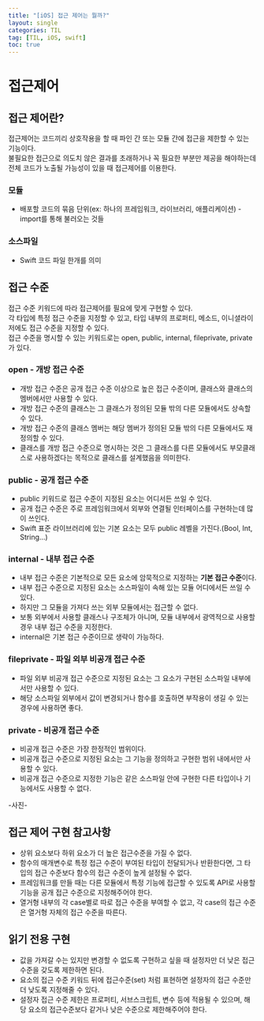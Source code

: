 ```yaml
---
title: "[iOS] 접근 제어는 뭘까?"
layout: single
categories: TIL
tag: [TIL, iOS, swift]
toc: true
---
```


# 접근제어

## 접근 제어란?
접근제어는 코드끼리 상호작용을 할 때 파인 간 또는 모듈 간에 접근을 제한할 수 있는 기능이다.
 <br>
불필요한 접근으로 의도치 않은 결과를 초래하거나 꼭 필요한 부분만 제공을 해야하는데 전체 코드가 노출될 가능성이 있을 때 접근제어를 이용한다.

### 모듈
* 배포할 코드의 묶음 단위(ex: 하나의 프레임워크, 라이브러리, 애플리케이션) - import를 통해 불러오는 것들

### 소스파일
* Swift 코드 파일 한개를 의미

## 접근 수준
접근 수준 키워드에 따라 접근제어를 필요에 맞게 구현할 수 있다.
 <br>
각 타입에 특정 접근 수준을 지정할 수 있고, 타입 내부의 프로퍼티, 메소드, 이니셜라이저에도 접근 수준을 지정할 수 있다.
 <br>
접근 수준을 명시할 수 있는 키워드로는 open, public, internal, fileprivate, private가 있다.

### open - 개방 접근 수준
* 개방 접근 수준은 공개 접근 수준 이상으로 높은 접근 수준이며, 클래스와 클래스의 멤버에서만 사용할 수 있다.
* 개방 접근 수준의 클래스는 그 클래스가 정의된 모듈 밖의 다른 모듈에서도 상속할 수 있다.
* 개방 접근 수준의 클래스 멤버는 해당 멤버가 정의된 모듈 밖의 다른 모듈에서도 재정의할 수 있다.
* 클래스를 개방 접근 수준으로 명시하는 것은 그 클래스를 다른 모듈에서도 부모클래스로 사용하겠다는 목적으로 클래스를 설계했음을 의미한다.

### public - 공개 접근 수준
* public 키워드로 접근 수준이 지정된 요소는 어디서든 쓰일 수 있다.
* 공개 접근 수준은 주로 프레임워크에서 외부와 연결될 인터페이스를 구현하는데 많이 쓰인다.
* Swift 표준 라이브러리에 있는 기본 요소는 모두 public 레벨을 가진다.(Bool, Int, String...)

### internal - 내부 접근 수준
* 내부 접근 수준은 기본적으로 모든 요소에 암묵적으로 지정하는 **기본 접근 수준**이다.
* 내부 접근 수준으로 지정된 요소는 소스파일이 속해 있는 모듈 어디에서든 쓰일 수 있다.
* 하지만 그 모듈을 가져다 쓰는 외부 모듈에서는 접근할 수 없다.
* 보통 외부에서 사용할 클래스나 구조체가 아니며, 모듈 내부에서 광역적으로 사용할 경우 내부 접근 수준을 지정한다.
* internal은 기본 접근 수준이므로 생략이 가능하다.

### fileprivate - 파일 외부 비공개 접근 수준
* 파일 외부 비공개 접근 수준으로 지정된 요소는 그 요소가 구현된 소스파일 내부에서만 사용할 수 있다.
* 해당 소스파일 외부에서 값이 변경되거나 함수를 호출하면 부작용이 생길 수 있는 경우에 사용하면 좋다.

### private - 비공개 접근 수준
* 비공개 접근 수준은 가장 한정적인 범위이다.
* 비공개 접근 수준으로 지정된 요소는 그 기능을 정의하고 구현한 범위 내에서만 사용할 수 있다.
* 비공개 접근 수준으로 지정한 기능은 같은 소스파일 안에 구현한 다른 타입이나 기능에서도 사용할 수 없다.

-사진-

## 접근 제어 구현 참고사항
* 상위 요소보다 하위 요소가 더 높은 접근수준을 가질 수 없다.
* 함수의 매개변수로 특정 접근 수준이 부여된 타입이 전달되거나 반환한다면, 그 타입의 접근 수준보다 함수의 접근 수준이 높게 설정될 수 없다.
* 프레임워크를 만들 때는 다른 모듈에서 특정 기능에 접근할 수 있도록 API로 사용할 기능을 공개 접근 수준으로 지정해주어야 한다.
* 열거형 내부의 각 case별로 따로 접근 수준을 부여할 수 없고, 각 case의 접근 수준은 열거형 자체의 접근 수준을 따른다.

## 읽기 전용 구현
* 값을 가져갈 수는 있지만 변경할 수 없도록 구현하고 싶을 때 설정자만 더 낮은 접근 수준을 갖도록 제한하면 된다.
* 요소의 접근 수준 키워드 뒤에 접근수준(set) 처럼 표현하면 설정자의 접근 수준만 더 낮도록 지정해줄 수 있다.
* 설정자 접근 수준 제한은 프로퍼티, 서브스크립트, 변수 등에 적용될 수 있으며, 해당 요소의 접근수준보다 같거나 낮은 수준으로 제한해주어야 한다.
